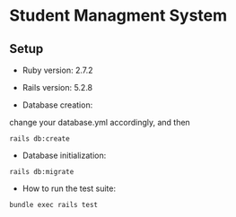 # Student Managment System 

## Setup

* Ruby version: 2.7.2

* Rails version: 5.2.8

* Database creation:

change your database.yml accordingly, and then

```
rails db:create
```
* Database initialization:

```
rails db:migrate
```
* How to run the test suite:

```
bundle exec rails test
